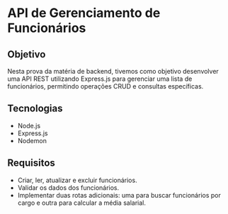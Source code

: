 # API de Gerenciamento de Funcionários

## Objetivo

Nesta prova da matéria de backend, tivemos como objetivo desenvolver uma API REST utilizando Express.js para gerenciar uma lista de funcionários, permitindo operações CRUD e consultas específicas.

## Tecnologias

- Node.js
- Express.js
- Nodemon

## Requisitos

- Criar, ler, atualizar e excluir funcionários.
- Validar os dados dos funcionários.
- Implementar duas rotas adicionais: uma para buscar funcionários por cargo e outra para calcular a média salarial.
